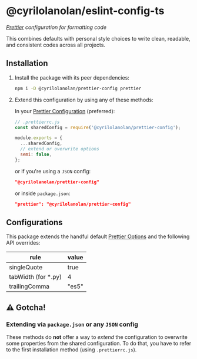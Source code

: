 # @cyrilolanolan/eslint-config-ts

_[Prettier](https://prettier.io/) configuration for formatting code_

This combines defaults with personal style choices to write clean, readable, and consistent codes across all projects.

## Installation

1. Install the package with its peer dependencies:

   ```bash
   npm i -D @cyrilolanolan/prettier-config prettier
   ```

2. Extend this configuration by using any of these methods:

   In your [Prettier Configuration](https://prettier.io/docs/en/configuration.html#sharing-configurations) (preferred):

   ```js
   // .prettierrc.js
   const sharedConfig = require('@cyrilolanolan/prettier-config');

   module.exports = {
     ...sharedConfig,
     // extend or overwrite options
     semi: false,
   };
   ```

   or if you're using a `JSON` config:

   ```json
   "@cyrilolanolan/prettier-config"
   ```

   or inside `package.json`:

   ```json
   "prettier": "@cyrilolanolan/prettier-config"
   ```

## Configurations

This package extends the handful default [Prettier Options](https://prettier.io/docs/en/options.html) and the following API overrides:

| rule                 | value |
| -------------------- | ----- |
| singleQuote          | true  |
| tabWidth (for \*.py) | 4     |
| trailingComma        | "es5" |

## ⚠️ Gotcha!

### Extending via `package.json` or any `JSON` config

These methods do **not** offer a way to _extend_ the configuration to overwrite some properties from the shared configuration. To do that, you have to refer to the first installation method (using `.prettierrc.js`).
